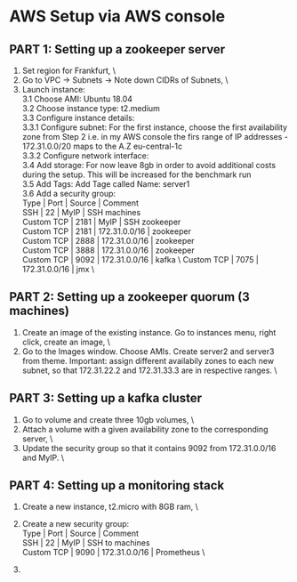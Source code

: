 # AWS Setup via AWS console
## PART 1: Setting up a zookeeper server

1. Set region for Frankfurt, \
2. Go to VPC -> Subnets -> Note down CIDRs of Subnets, \
3. Launch instance: \
    3.1 Choose AMI: Ubuntu 18.04 \
    3.2 Choose instance type: t2.medium \
    3.3 Configure instance details:  \
        3.3.1 Configure subnet: For the first instance, choose the first availability zone from Step 2 i.e. in my AWS console the firs range of IP addresses - 172.31.0.0/20 maps to the A.Z eu-central-1c \
        3.3.2 Configure network interface:  \
    3.4 Add storage: For now leave 8gb in order to avoid additional costs during the setup. This will be increased for the benchmark run \
    3.5 Add Tags: Add Tage called Name: server1 \
    3.6 Add a security group: \
    Type        | Port  | Source        | Comment \
    SSH         | 22    | MyIP          | SSH machines \
    Custom TCP  | 2181  | MyIP          | SSH zookeeper \
    Custom TCP  | 2181  | 172.31.0.0/16 | zookeeper \
    Custom TCP  | 2888  | 172.31.0.0/16 | zookeeper \
    Custom TCP  | 3888  | 172.31.0.0/16 | zookeeper \
    Custom TCP  | 9092  | 172.31.0.0/16 | kafka \ 
    Custom TCP  | 7075  | 172.31.0.0/16 | jmx \

## PART 2: Setting up a zookeeper quorum (3 machines)

1. Create an image of the existing instance. Go to instances menu, right click, create an image, \
2. Go to the Images window. Choose AMIs. Create server2 and server3 from theme. Important: assign different availabily zones to each new subnet, so that 172.31.22.2 and 172.31.33.3 are in respective ranges. \

## PART 3: Setting up a kafka cluster 
1. Go to volume and create three 10gb volumes, \
2. Attach a volume with a given availability zone to the corresponding server, \
3. Update the security group so that it contains 9092 from 172.31.0.0/16 and MyIP. \

## PART 4: Setting up a monitoring stack
1. Create a new instance, t2.micro with 8GB ram, \
2. Create a new security group: \
    Type        | Port  | Source        | Comment \
    SSH         | 22    | MyIP          | SSH to machines \
    Custom TCP  | 9090  | 172.31.0.0/16 | Prometheus \

3. 

